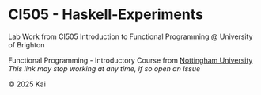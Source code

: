 # CI505 - Haskell-Experiments

Lab Work from CI505 Introduction to Functional Programming @ University of Brighton


Functional Programming - Introductory Course from [Nottingham University](https://people.cs.nott.ac.uk/pszgmh/pgp.html)\
*This link may stop working at any time, if so open an Issue*

&copy; 2025 Kai
